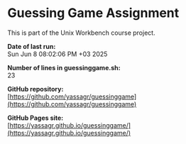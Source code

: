 # Guessing Game Assignment

This is part of the Unix Workbench course project.

**Date of last run:**  
Sun Jun  8 08:02:06 PM +03 2025

**Number of lines in guessinggame.sh:**  
23

**GitHub repository:**  
[https://github.com/yassagr/guessinggame](https://github.com/yassagr/guessinggame)

**GitHub Pages site:**  
[https://yassagr.github.io/guessinggame/](https://yassagr.github.io/guessinggame/)
